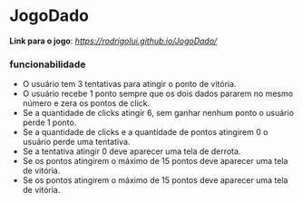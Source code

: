 # JogoDado
 
**Link para o jogo**: *https://rodrigolui.github.io/JogoDado/*

### funcionabilidade

* O usuário tem 3 tentativas para atingir o ponto de vitória.
* O usuário recebe 1 ponto sempre que os dois dados pararem no mesmo número e zera os pontos de click.
* Se a quantidade de clicks atingir 6, sem ganhar nenhum ponto o usuário perde 1 ponto.
* Se a quantidade de clicks e a quantidade de pontos atingirem 0 o usuário perde uma tentativa.
* Se a tentativa atingir 0 deve aparecer uma tela de derrota.
* Se os pontos atingirem o máximo de 15 pontos deve aparecer uma tela de vitória.
* Se os pontos atingirem o máximo de 15 pontos deve aparecer uma tela de vitória.